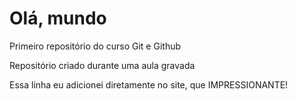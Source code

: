 # Olá, mundo
 Primeiro repositório do curso Git e Github

 Repositório criado durante uma aula gravada

 Essa linha eu adicionei diretamente no site, que IMPRESSIONANTE!
